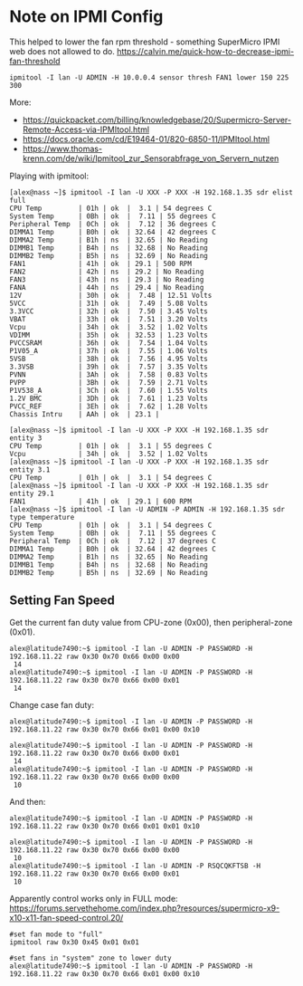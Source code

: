 # Note on IPMI Config

This helped to lower the fan rpm threshold - something SuperMicro IPMI web does
not allowed to do. https://calvin.me/quick-how-to-decrease-ipmi-fan-threshold

```
ipmitool -I lan -U ADMIN -H 10.0.0.4 sensor thresh FAN1 lower 150 225 300
```

More:

  * https://quickpacket.com/billing/knowledgebase/20/Supermicro-Server-Remote-Access-via-IPMItool.html
  * https://docs.oracle.com/cd/E19464-01/820-6850-11/IPMItool.html
  * https://www.thomas-krenn.com/de/wiki/Ipmitool_zur_Sensorabfrage_von_Servern_nutzen

Playing with ipmitool:

```
[alex@nass ~]$ ipmitool -I lan -U XXX -P XXX -H 192.168.1.35 sdr elist full
CPU Temp         | 01h | ok  |  3.1 | 54 degrees C
System Temp      | 0Bh | ok  |  7.11 | 55 degrees C
Peripheral Temp  | 0Ch | ok  |  7.12 | 36 degrees C
DIMMA1 Temp      | B0h | ok  | 32.64 | 42 degrees C
DIMMA2 Temp      | B1h | ns  | 32.65 | No Reading
DIMMB1 Temp      | B4h | ns  | 32.68 | No Reading
DIMMB2 Temp      | B5h | ns  | 32.69 | No Reading
FAN1             | 41h | ok  | 29.1 | 500 RPM
FAN2             | 42h | ns  | 29.2 | No Reading
FAN3             | 43h | ns  | 29.3 | No Reading
FANA             | 44h | ns  | 29.4 | No Reading
12V              | 30h | ok  |  7.48 | 12.51 Volts
5VCC             | 31h | ok  |  7.49 | 5.08 Volts
3.3VCC           | 32h | ok  |  7.50 | 3.45 Volts
VBAT             | 33h | ok  |  7.51 | 3.20 Volts
Vcpu             | 34h | ok  |  3.52 | 1.02 Volts
VDIMM            | 35h | ok  | 32.53 | 1.23 Volts
PVCCSRAM         | 36h | ok  |  7.54 | 1.04 Volts
P1V05_A          | 37h | ok  |  7.55 | 1.06 Volts
5VSB             | 38h | ok  |  7.56 | 4.95 Volts
3.3VSB           | 39h | ok  |  7.57 | 3.35 Volts
PVNN             | 3Ah | ok  |  7.58 | 0.83 Volts
PVPP             | 3Bh | ok  |  7.59 | 2.71 Volts
P1V538_A         | 3Ch | ok  |  7.60 | 1.55 Volts
1.2V BMC         | 3Dh | ok  |  7.61 | 1.23 Volts
PVCC_REF         | 3Eh | ok  |  7.62 | 1.28 Volts
Chassis Intru    | AAh | ok  | 23.1 |

[alex@nass ~]$ ipmitool -I lan -U XXX -P XXX -H 192.168.1.35 sdr entity 3
CPU Temp         | 01h | ok  |  3.1 | 55 degrees C
Vcpu             | 34h | ok  |  3.52 | 1.02 Volts
[alex@nass ~]$ ipmitool -I lan -U XXX -P XXX -H 192.168.1.35 sdr entity 3.1
CPU Temp         | 01h | ok  |  3.1 | 54 degrees C
[alex@nass ~]$ ipmitool -I lan -U XXX -P XXX -H 192.168.1.35 sdr entity 29.1
FAN1             | 41h | ok  | 29.1 | 600 RPM
[alex@nass ~]$ ipmitool -I lan -U ADMIN -P ADMIN -H 192.168.1.35 sdr type temperature
CPU Temp         | 01h | ok  |  3.1 | 54 degrees C
System Temp      | 0Bh | ok  |  7.11 | 55 degrees C
Peripheral Temp  | 0Ch | ok  |  7.12 | 37 degrees C
DIMMA1 Temp      | B0h | ok  | 32.64 | 42 degrees C
DIMMA2 Temp      | B1h | ns  | 32.65 | No Reading
DIMMB1 Temp      | B4h | ns  | 32.68 | No Reading
DIMMB2 Temp      | B5h | ns  | 32.69 | No Reading

```

## Setting Fan Speed

Get the current fan duty value from CPU-zone (0x00), then peripheral-zone (0x01).

```
alex@latitude7490:~$ ipmitool -I lan -U ADMIN -P PASSWORD -H 192.168.11.22 raw 0x30 0x70 0x66 0x00 0x00
 14
alex@latitude7490:~$ ipmitool -I lan -U ADMIN -P PASSWORD -H 192.168.11.22 raw 0x30 0x70 0x66 0x00 0x01
 14
```

Change case fan duty:

```
alex@latitude7490:~$ ipmitool -I lan -U ADMIN -P PASSWORD -H 192.168.11.22 raw 0x30 0x70 0x66 0x01 0x00 0x10

alex@latitude7490:~$ ipmitool -I lan -U ADMIN -P PASSWORD -H 192.168.11.22 raw 0x30 0x70 0x66 0x00 0x01
 14
alex@latitude7490:~$ ipmitool -I lan -U ADMIN -P PASSWORD -H 192.168.11.22 raw 0x30 0x70 0x66 0x00 0x00
 10
```

And then:
```
alex@latitude7490:~$ ipmitool -I lan -U ADMIN -P PASSWORD -H 192.168.11.22 raw 0x30 0x70 0x66 0x01 0x01 0x10

alex@latitude7490:~$ ipmitool -I lan -U ADMIN -P PASSWORD -H 192.168.11.22 raw 0x30 0x70 0x66 0x00 0x00
 10
alex@latitude7490:~$ ipmitool -I lan -U ADMIN -P RSQCQKFTSB -H 192.168.11.22 raw 0x30 0x70 0x66 0x00 0x01
 10
```

Apparently control works only in FULL mode:
https://forums.servethehome.com/index.php?resources/supermicro-x9-x10-x11-fan-speed-control.20/

```
#set fan mode to "full"
ipmitool raw 0x30 0x45 0x01 0x01

#set fans in "system" zone to lower duty
alex@latitude7490:~$ ipmitool -I lan -U ADMIN -P PASSWORD -H 192.168.11.22 raw 0x30 0x70 0x66 0x01 0x00 0x10
```
